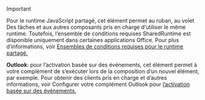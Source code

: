 > [!IMPORTANT]
> Pour le runtime JavaScript partagé, cet élément permet au ruban, au volet Des tâches et aux autres composants pris en charge d’utiliser le même runtime. Toutefois, l’ensemble de conditions requises SharedRuntime est disponible uniquement dans certaines applications Office. Pour plus d’informations, voir [Ensembles de conditions requises pour le runtime partagé.](../reference/requirement-sets/shared-runtime-requirement-sets.md)
>
> **Outlook**: pour l’activation basée sur des événements, cet élément permet à votre complément de s’exécuter lors de la composition d’un nouvel élément, par exemple. Pour obtenir des clients pris en charge et d’autres informations, voir Configurer votre complément Outlook pour [l’activation basée sur des événements.](../outlook/autolaunch.md)

